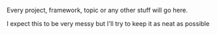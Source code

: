 Every project, framework, topic or any other stuff will go here.

I expect this to be very messy but I'll try to keep it as neat as possible
